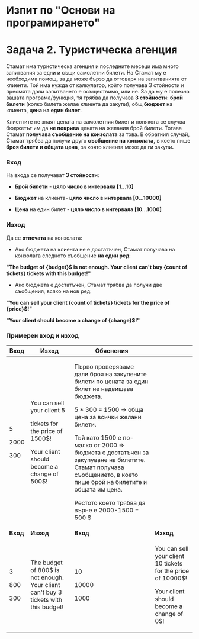 <h1 id="изпит-по-основи-на-програмирането">Изпит по "Основи на програмирането"</h1>
<h1 id="задача-2.-туристическа-агенция">Задача 2. Туристическа агенция</h1>
<p>Стамат има туристическа агенция и последните месеци има много запитвания за едни и същи самолетни билети. На Стамат му е необходима помощ, за да може бързо да отговаря на запитванията от клиенти. Той има нужда от калкулатор, който получава 3 стойности и пресмята дали запитването е осъществимо, или не. За да му е полезна вашата програма/функция, тя трябва да получава <strong>3 стойности</strong>: <strong>брой билети</strong> (колко билета желае клиента да закупи), общ <strong>бюджет</strong> на клиента, <strong>цена на един билет</strong>.</p>
<p>Клиентите не знаят цената на самолетния билет и понякога се случва бюджетът им да <strong>не покрива</strong> цената на желания брой билети. Тогава Стамат <strong>получава съобщение на конзолата</strong> за това. В обратния случай, Стамат трябва да получи друго <strong>съобщение на конзолата,</strong> в което пише <strong>броя билети и общата цена</strong>, за която клиента може да ги закупи<strong>.</strong></p>
<h3 id="вход">Вход</h3>
<p>На входа се получават <strong>3 стойности</strong>:</p>
<ul>
<li><p><strong>Брой билети</strong> - <strong>цяло число в интервала [1...10]</strong></p></li>
<li><p><strong>Бюджет</strong> на клиента- <strong>цяло число в интервала [0…10000]</strong></p></li>
<li><p><strong>Цена</strong> на един билет - <strong>цяло число в интервала [10…1000]</strong></p></li>
</ul>
<h3 id="изход">Изход</h3>
<p>Да се <strong>отпечата</strong> на конзолата:</p>
<ul>
<li><p>Ако бюджета на клиента не е достатъчен, Стамат получава на конзолата следното съобщение <strong>на един ред</strong>:</p></li>
</ul>
<p><strong>"The budget of {budget}$ is not enough. Your client can't buy {count of tickets} tickets with this budget!"</strong></p>
<ul>
<li><p>Ако бюджета е достатъчен, Стамат трябва да получи две съобщения, всяко на нов ред:</p></li>
</ul>
<p><strong>"You can sell your client {count of tickets} tickets for the price of {price}$!"</strong></p>
<p><strong>"Your client should become a change of {change}$!"</strong></p>
<h3 id="примерен-вход-и-изход">Примерен вход и изход</h3>
<table>
<thead>
<tr class="header">
<th><strong>Вход</strong></th>
<th><strong>Изход</strong></th>
<th><strong>Обяснения</strong></th>
<th></th>
</tr>
</thead>
<tbody>
<tr class="odd">
<td><p>5</p>
<p>2000</p>
<p>300</p></td>
<td><p>You can sell your client 5</p>
<p>tickets for the price of 1500$!</p>
<p>Your client should become a change of 500$!</p></td>
<td><p>Първо проверяваме дали броя на закупените билети по цената за един билет не надвишава бюджета.</p>
<p>5 * 300 = 1500 -&gt; обща цена за всички желани билети.</p>
<p>Тъй като 1500 е по-малко от 2000 =&gt; бюджета е достатъчен за закупуване на билетите. Стамат получава съобщението, в което пише брой на билетите и общата им цена.</p>
<p>Рестото което трябва да върне е 2000-1500 = 500 $</p></td>
<td></td>
</tr>
<tr class="even">
<td><strong>Вход</strong></td>
<td><strong>Изход</strong></td>
<td><strong>Вход</strong></td>
<td><strong>Изход</strong></td>
</tr>
<tr class="odd">
<td><p>3</p>
<p>800</p>
<p>300</p></td>
<td>The budget of 800$ is not enough. Your client can't buy 3 tickets with this budget!</td>
<td><p>10</p>
<p>10000</p>
<p>1000</p></td>
<td><p>You can sell your client 10 tickets for the price of 10000$!</p>
<p>Your client should become a change of 0$!</p></td>
</tr>
</tbody>
</table>
